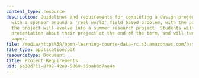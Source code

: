 ```yaml
---
content_type: resource
description: Guidelines and requirements for completing a design project in collaboration
  with a sponsor around a 'real world' field based problem, with the possibility that
  the project will evolve into a summer research project. Students will give an oral
  presentation about their project at the end of the term, and will turn in a final
  paper.
file: /media/https%3A/open-learning-course-data-rc.s3.amazonaws.com/hst-939-designing-and-sustaining-technology-innovation-for-global-health-practice-spring-2008/6e38d711879242e0586955bab0d7ae4a_project_reqs.pdf
file_type: application/pdf
resourcetype: Document
title: Project Requirements
uid: 6e38d711-8792-42e0-5869-55bab0d7ae4a
---
```


